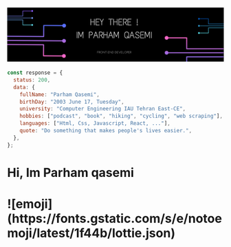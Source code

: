 ![head](https://github.com/parham-qasemi/parham-qasemi/blob/main/9.png?raw=true)

```javascript
const response = {
  status: 200,
  data: {
    fullName: "Parham Qasemi",
    birthDay: "2003 June 17, Tuesday",
    university: "Computer Engineering IAU Tehran East-CE",
    hobbies: ["podcast", "book", "hiking", "cycling", "web scraping"],
    languages: ["Html, Css, Javascript, React, ..."],
    quote: "Do something that makes people's lives easier.",
  },
};
```
<h1>Hi, Im Parham qasemi<h1>![emoji](https://fonts.gstatic.com/s/e/notoemoji/latest/1f44b/lottie.json)
